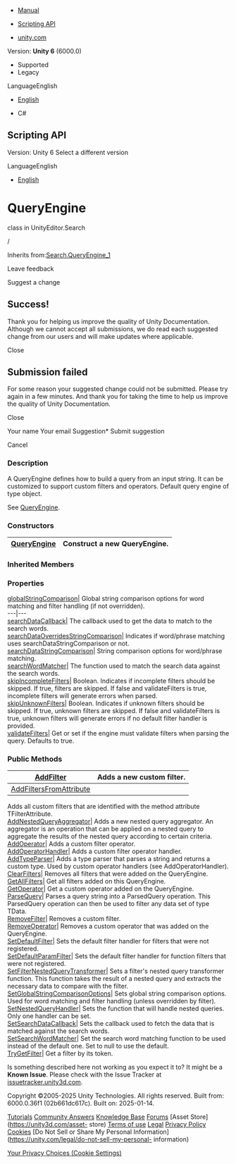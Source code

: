 [ ]()

  * [Manual](../Manual/index.html)
  * [Scripting API](../ScriptReference/index.html)

  * [unity.com](https://unity.com/)

Version: **Unity 6** (6000.0)

  * Supported
  * Legacy

LanguageEnglish

  * [English]()

  * C#

[ ](https://docs.unity3d.com)

## Scripting API

Version: Unity 6 Select a different version

LanguageEnglish

  * [English]()

# QueryEngine

class in UnityEditor.Search

/

Inherits from:[Search.QueryEngine_1](Search.QueryEngine_1.html)

Leave feedback

Suggest a change

## Success!

Thank you for helping us improve the quality of Unity Documentation. Although
we cannot accept all submissions, we do read each suggested change from our
users and will make updates where applicable.

Close

## Submission failed

For some reason your suggested change could not be submitted. Please <a>try
again</a> in a few minutes. And thank you for taking the time to help us
improve the quality of Unity Documentation.

Close

Your name Your email Suggestion* Submit suggestion

Cancel

[ ]()

### Description

A QueryEngine defines how to build a query from an input string. It can be
customized to support custom filters and operators. Default query engine of
type object.

See [QueryEngine<T>](Search.QueryEngine_1.html).

### Constructors

[QueryEngine](Search.QueryEngine-ctor.html)| Construct a new QueryEngine.  
---|---  
  
### Inherited Members

### Properties

[globalStringComparison](Search.QueryEngine_1-globalStringComparison.html)|
Global string comparison options for word matching and filter handling (if not
overridden).  
---|---  
[searchDataCallback](Search.QueryEngine_1-searchDataCallback.html)| The
callback used to get the data to match to the search words.  
[searchDataOverridesStringComparison](Search.QueryEngine_1-searchDataOverridesStringComparison.html)|
Indicates if word/phrase matching uses searchDataStringComparison or not.  
[searchDataStringComparison](Search.QueryEngine_1-searchDataStringComparison.html)|
String comparison options for word/phrase matching.  
[searchWordMatcher](Search.QueryEngine_1-searchWordMatcher.html)| The function
used to match the search data against the search words.  
[skipIncompleteFilters](Search.QueryEngine_1-skipIncompleteFilters.html)|
Boolean. Indicates if incomplete filters should be skipped. If true, filters
are skipped. If false and validateFilters is true, incomplete filters will
generate errors when parsed.  
[skipUnknownFilters](Search.QueryEngine_1-skipUnknownFilters.html)| Boolean.
Indicates if unknown filters should be skipped. If true, unknown filters are
skipped. If false and validateFilters is true, unknown filters will generate
errors if no default filter handler is provided.  
[validateFilters](Search.QueryEngine_1-validateFilters.html)| Get or set if
the engine must validate filters when parsing the query. Defaults to true.  
  
### Public Methods

[AddFilter](Search.QueryEngine_1.AddFilter.html)| Adds a new custom filter.  
---|---  
[AddFiltersFromAttribute](Search.QueryEngine_1.AddFiltersFromAttribute.html)|
Adds all custom filters that are identified with the method attribute
TFilterAttribute.  
[AddNestedQueryAggregator](Search.QueryEngine_1.AddNestedQueryAggregator.html)|
Adds a new nested query aggregator. An aggregator is an operation that can be
applied on a nested query to aggregate the results of the nested query
according to certain criteria.  
[AddOperator](Search.QueryEngine_1.AddOperator.html)| Adds a custom filter
operator.  
[AddOperatorHandler](Search.QueryEngine_1.AddOperatorHandler.html)| Adds a
custom filter operator handler.  
[AddTypeParser](Search.QueryEngine_1.AddTypeParser.html)| Adds a type parser
that parses a string and returns a custom type. Used by custom operator
handlers (see AddOperatorHandler).  
[ClearFilters](Search.QueryEngine_1.ClearFilters.html)| Removes all filters
that were added on the QueryEngine.  
[GetAllFilters](Search.QueryEngine_1.GetAllFilters.html)| Get all filters
added on this QueryEngine.  
[GetOperator](Search.QueryEngine_1.GetOperator.html)| Get a custom operator
added on the QueryEngine.  
[ParseQuery](Search.QueryEngine_1.ParseQuery.html)| Parses a query string into
a ParsedQuery operation. This ParsedQuery operation can then be used to filter
any data set of type TData.  
[RemoveFilter](Search.QueryEngine_1.RemoveFilter.html)| Removes a custom
filter.  
[RemoveOperator](Search.QueryEngine_1.RemoveOperator.html)| Removes a custom
operator that was added on the QueryEngine.  
[SetDefaultFilter](Search.QueryEngine_1.SetDefaultFilter.html)| Sets the
default filter handler for filters that were not registered.  
[SetDefaultParamFilter](Search.QueryEngine_1.SetDefaultParamFilter.html)| Sets
the default filter handler for function filters that were not registered.  
[SetFilterNestedQueryTransformer](Search.QueryEngine_1.SetFilterNestedQueryTransformer.html)|
Sets a filter's nested query transformer function. This function takes the
result of a nested query and extracts the necessary data to compare with the
filter.  
[SetGlobalStringComparisonOptions](Search.QueryEngine_1.SetGlobalStringComparisonOptions.html)|
Sets global string comparison options. Used for word matching and filter
handling (unless overridden by filter).  
[SetNestedQueryHandler](Search.QueryEngine_1.SetNestedQueryHandler.html)| Sets
the function that will handle nested queries. Only one handler can be set.  
[SetSearchDataCallback](Search.QueryEngine_1.SetSearchDataCallback.html)| Sets
the callback used to fetch the data that is matched against the search words.  
[SetSearchWordMatcher](Search.QueryEngine_1.SetSearchWordMatcher.html)| Set
the search word matching function to be used instead of the default one. Set
to null to use the default.  
[TryGetFilter](Search.QueryEngine_1.TryGetFilter.html)| Get a filter by its
token.  
  
Is something described here not working as you expect it to? It might be a
**Known Issue**. Please check with the Issue Tracker at
[issuetracker.unity3d.com](https://issuetracker.unity3d.com).

Copyright ©2005-2025 Unity Technologies. All rights reserved. Built from:
6000.0.36f1 (02b661dc617c). Built on: 2025-01-14.

[Tutorials](https://unity3d.com/learn) [Community
Answers](https://answers.unity3d.com) [Knowledge
Base](https://support.unity3d.com/hc/en-us)
[Forums](https://forum.unity3d.com) [Asset Store](https://unity3d.com/asset-
store) [Terms of use](https://docs.unity3d.com/Manual/TermsOfUse.html)
[Legal](https://unity.com/legal) [Privacy
Policy](https://unity.com/legal/privacy-policy)
[Cookies](https://unity.com/legal/cookie-policy) [Do Not Sell or Share My
Personal Information](https://unity.com/legal/do-not-sell-my-personal-
information)

[Your Privacy Choices (Cookie Settings)](javascript:void\(0\);)

